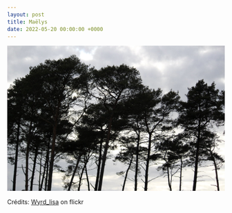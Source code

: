```yaml
---
layout: post
title: Maëlys
date: 2022-05-20 00:00:00 +0000
---
```


![Maëlys](/images/2022-05-20.jpg)

Crédits: [Wyrd_lisa](https://www.flickr.com/people/155364529@N03/) on flickr

